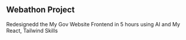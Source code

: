 ## Webathon Project
Redesignedd the My Gov Website Frontend in 5 hours using AI and My React, Tailwind Skills
